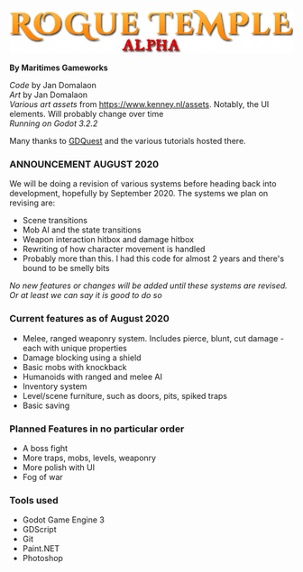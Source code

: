 ![Rogue Temple Splash](/menu/main_menu/splash.png)  

**By Maritimes Gameworks**

*Code* by Jan Domalaon  
*Art* by Jan Domalaon  
*Various art assets* from https://www.kenney.nl/assets. Notably, the UI elements. Will probably change over time  
*Running on Godot 3.2.2*

Many thanks to [GDQuest](https://www.youtube.com/channel/UCxboW7x0jZqFdvMdCFKTMsQ) and the various tutorials hosted there.

### ANNOUNCEMENT AUGUST 2020
We will be doing a revision of various systems before heading back into development, hopefully by September 2020. The systems we plan on revising are:
* Scene transitions
* Mob AI and the state transitions
* Weapon interaction hitbox and damage hitbox
* Rewriting of how character movement is handled
* Probably more than this. I had this code for almost 2 years and there's bound to be smelly bits 

*No new features or changes will be added until these systems are revised. Or at least we can say it is good to do so*

### Current features as of August 2020
* Melee, ranged weaponry system. Includes pierce, blunt, cut damage - each with unique properties
* Damage blocking using a shield
* Basic mobs with knockback
* Humanoids with ranged and melee AI
* Inventory system
* Level/scene furniture, such as doors, pits, spiked traps
* Basic saving

### Planned Features in no particular order
* A boss fight
* More traps, mobs, levels, weaponry
* More polish with UI
* Fog of war

### Tools used
* Godot Game Engine 3
* GDScript
* Git
* Paint.NET
* Photoshop
